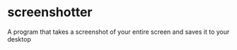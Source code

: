 # screenshotter
A program that takes a screenshot of your entire screen and saves it to your desktop
